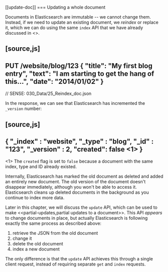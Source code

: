 [[update-doc]]
=== Updating a whole document

Documents in Elasticsearch are immutable -- we cannot change them. Instead, if
we need to update an existing document, we _reindex_ or replace it, which we
can do using the same `index` API that we have already discussed in
<<index-doc>>.

[source,js]
--------------------------------------------------
PUT /website/blog/123
{
  "title": "My first blog entry",
  "text":  "I am starting to get the hang of this...",
  "date":  "2014/01/02"
}
--------------------------------------------------
// SENSE: 030_Data/25_Reindex_doc.json

In the response, we can see that Elasticsearch has incremented the `_version`
number:

[source,js]
--------------------------------------------------
{
  "_index" :   "website",
  "_type" :    "blog",
  "_id" :      "123",
  "_version" : 2,
  "created":   false <1>
}
--------------------------------------------------
<1> The `created` flag is set to `false` because a document with the same
    index, type and ID already existed.

Internally, Elasticsearch has marked the old document as deleted and added an
entirely new document. The old version of the document doesn't disappear
immediately, although you won't be able to access it. Elasticsearch cleans up
deleted documents in the background as you continue to index more data.

Later in this chapter, we will discuss the `update` API, which can be used to
make <<partial-updates,partial updates to a document>>. This API *appears* to
change documents in place, but actually Elasticsearch is following exactly the
same process as described above:

1. retrieve the JSON from the old document
2. change it
3. delete the old document
4. index a new document

The only difference is that the `update` API achieves this through a single
client request, instead of requiring separate `get` and `index` requests.

